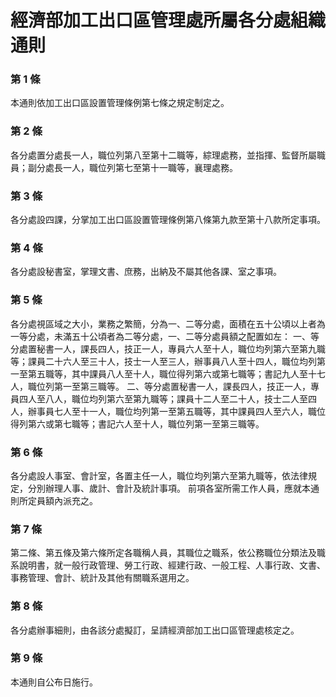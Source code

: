 # 經濟部加工出口區管理處所屬各分處組織通則

### 第 1 條

本通則依加工出口區設置管理條例第七條之規定制定之。

### 第 2 條

各分處置分處長一人，職位列第八至第十二職等，綜理處務，並指揮、監督所屬職員；副分處長一人，職位列第七至第十一職等，襄理處務。

### 第 3 條

各分處設四課，分掌加工出口區設置管理條例第八條第九款至第十八款所定事項。

### 第 4 條

各分處設秘書室，掌理文書、庶務，出納及不屬其他各課、室之事項。

### 第 5 條

各分處視區域之大小，業務之繁簡，分為一、二等分處，面積在五十公頃以上者為一等分處，未滿五十公頃者為二等分處，一、二等分處員額之配置如左：
一、等分處置秘書一人，課長四人，技正一人，專員六人至十人，職位均列第六至第九職等；課員二十六人至三十人，技士一人至三人，辦事員八人至十四人，職位均列第一至第五職等，其中課員八人至十人，職位得列第六或第七職等；書記九人至十七人，職位列第一至第三職等。
二、等分處置秘書一人，課長四人，技正一人，專員四人至八人，職位均列第六至第九職等；課員十二人至二十人，技士二人至四人，辦事員七人至十一人，職位均列第一至第五職等，其中課員四人至六人，職位得列第六或第七職等；書記六人至十人，職位列第一至第三職等。

### 第 6 條

各分處設人事室、會計室，各置主任一人，職位均列第六至第九職等，依法律規定，分別辦理人事、歲計、會計及統計事項。
前項各室所需工作人員，應就本通則所定員額內派充之。

### 第 7 條

第二條、第五條及第六條所定各職稱人員，其職位之職系，依公務職位分類法及職系說明書，就一般行政管理、勞工行政、經建行政、一般工程、人事行政、文書、事務管理、會計、統計及其他有關職系選用之。

### 第 8 條

各分處辦事細則，由各該分處擬訂，呈請經濟部加工出口區管理處核定之。

### 第 9 條

本通則自公布日施行。

